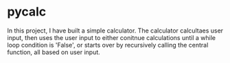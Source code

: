 # pycalc

In this project, I have built a simple calculator. The calculator calcultaes user input, then uses the user input to either conitnue calculations until a while
loop condition is 'False', or starts over by recursively calling the central function, all based on user input. 
